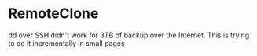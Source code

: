 # RemoteClone
dd over SSH didn't work for 3TB of backup over the Internet. This is trying to do it incrementally in small pages

